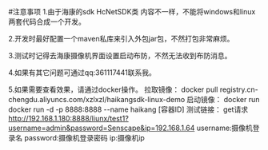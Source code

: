 #注意事项
1.由于海康的sdk HcNetSDK类 内容不一样，不能将windows和linux两套代码合成一个开发。

2.开发时最好配置一个maven私库来引入外包jar包，不然打包非常麻烦。

3.测试时记得去海康摄像机界面设置启动布防，不然无法收到布防消息。

4.如果有其它问题可通过qq:361117441联系我。

5.如果需要查看效果，请通过docker操作。
拉取镜像： docker pull registry.cn-chengdu.aliyuncs.com/xzlxzl/haikangsdk-linux-demo 
启动镜像： docker run docker run -d -p 8888:8888 --name haikang [容器ID]
测试链接：
    get请求    http://192.168.1.180:8888/liunx/test1?username=admin&password=Senscape&ip=192.168.1.64
    username:摄像机登录名
    password:摄像机登录密码
    ip:摄像机ip
